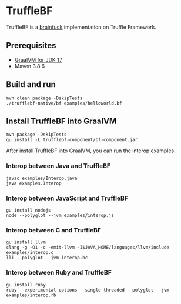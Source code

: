# TruffleBF

TruffleBF is a [brainfuck](https://en.wikipedia.org/wiki/Brainfuck) implementation on Truffle Framework.

## Prerequisites

- [GraalVM for JDK 17](https://www.graalvm.org/jdk17/docs/getting-started/)
- Maven 3.8.6

## Build and run

```shell
mvn clean package -DskipTests
./trufflebf-native/bf examples/helloworld.bf
```

## Install TruffleBF into GraalVM

```shell
mvn package -DskipTests
gu install -L trufflebf-component/bf-component.jar
```

After install TruffleBF into GraalVM, you can run the interop examples.

### Interop between Java and TruffleBF

```shell
javac examples/Interop.java
java examples.Interop
```

### Interop between JavaScript and TruffleBF

```shell
gu install nodejs
node --polyglot --jvm examples/interop.js
```

### Interop between C and TruffleBF

```shell
gu install llvm
clang -g -O1 -c -emit-llvm -I$JAVA_HOME/languages/llvm/include examples/interop.c
lli --polyglot --jvm interop.bc
```

### Interop between Ruby and TruffleBF

```
gu install ruby
ruby --experimental-options --single-threaded --polyglot --jvm examples/interop.rb
```
